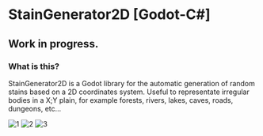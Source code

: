 # StainGenerator2D [Godot-C#]
## Work in progress.
### What is this?
StainGenerator2D is a Godot library for the automatic generation of random stains based on a 2D coordinates system. 
Useful to representate irregular bodies in a X;Y plain, for example forests, rivers, lakes, caves, roads, dungeons, etc...

![1](https://user-images.githubusercontent.com/47353542/156956727-1cbfe154-7935-4b85-ad76-d6bcd9375a73.jpg)
![2](https://user-images.githubusercontent.com/47353542/156956796-e70dbe64-45fb-4e4d-9715-db3558918d1e.jpg)
![3](https://user-images.githubusercontent.com/47353542/156956800-1247c45b-4ce0-4f86-b7d5-3ec742e6887b.jpg)

